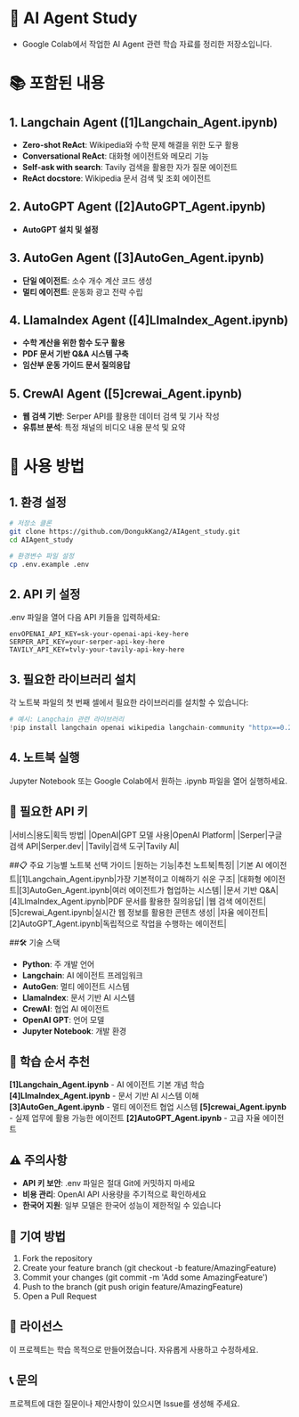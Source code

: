 # 🤖 AI Agent Study
- Google Colab에서 작업한 AI Agent 관련 학습 자료를 정리한 저장소입니다.

# 📚 포함된 내용
## 1. Langchain Agent ([1]Langchain_Agent.ipynb)

- **Zero-shot ReAct**: Wikipedia와 수학 문제 해결을 위한 도구 활용
- **Conversational ReAct**: 대화형 에이전트와 메모리 기능
- **Self-ask with search**: Tavily 검색을 활용한 자가 질문 에이전트
- **ReAct docstore**: Wikipedia 문서 검색 및 조회 에이전트

## 2. AutoGPT Agent ([2]AutoGPT_Agent.ipynb)
- **AutoGPT 설치 및 설정**

## 3. AutoGen Agent ([3]AutoGen_Agent.ipynb)
- **단일 에이전트**: 소수 개수 계산 코드 생성
- **멀티 에이전트**: 운동화 광고 전략 수립

## 4. LlamaIndex Agent ([4]LlmaIndex_Agent.ipynb)
- **수학 계산을 위한 함수 도구 활용**
- **PDF 문서 기반 Q&A 시스템 구축**
- **임산부 운동 가이드 문서 질의응답**

## 5. CrewAI Agent ([5]crewai_Agent.ipynb)
- **웹 검색 기반**: Serper API를 활용한 데이터 검색 및 기사 작성
- **유튜브 분석**: 특정 채널의 비디오 내용 분석 및 요약

# 🚀 사용 방법
## 1. 환경 설정
```bash
# 저장소 클론
git clone https://github.com/DongukKang2/AIAgent_study.git
cd AIAgent_study

# 환경변수 파일 설정
cp .env.example .env
```
## 2. API 키 설정
.env 파일을 열어 다음 API 키들을 입력하세요:
``` env
envOPENAI_API_KEY=sk-your-openai-api-key-here
SERPER_API_KEY=your-serper-api-key-here
TAVILY_API_KEY=tvly-your-tavily-api-key-here
```
## 3. 필요한 라이브러리 설치
각 노트북 파일의 첫 번째 셀에서 필요한 라이브러리를 설치할 수 있습니다:
```python
# 예시: Langchain 관련 라이브러리
!pip install langchain openai wikipedia langchain-community "httpx==0.27.2"
```
## 4. 노트북 실행
Jupyter Notebook 또는 Google Colab에서 원하는 .ipynb 파일을 열어 실행하세요.
## 🔑 필요한 API 키
|서비스|용도|획득 방법|
|OpenAI|GPT 모델 사용|OpenAI Platform|
|Serper|구글 검색 API|Serper.dev|
|Tavily|검색 도구|Tavily AI|

##📋 주요 기능별 노트북 선택 가이드
|원하는 기능|추천 노트북|특징|
|기본 AI 에이전트|[1]Langchain_Agent.ipynb|가장 기본적이고 이해하기 쉬운 구조|
|대화형 에이전트|[3]AutoGen_Agent.ipynb|여러 에이전트가 협업하는 시스템|
|문서 기반 Q&A|[4]LlmaIndex_Agent.ipynb|PDF 문서를 활용한 질의응답|
|웹 검색 에이전트|[5]crewai_Agent.ipynb|실시간 웹 정보를 활용한 콘텐츠 생성|
|자율 에이전트|[2]AutoGPT_Agent.ipynb|독립적으로 작업을 수행하는 에이전트|

##🛠️ 기술 스택

- **Python**: 주 개발 언어
- **Langchain**: AI 에이전트 프레임워크
- **AutoGen**: 멀티 에이전트 시스템
- **LlamaIndex**: 문서 기반 AI 시스템
- **CrewAI**: 협업 AI 에이전트
- **OpenAI GPT**: 언어 모델
- **Jupyter Notebook**: 개발 환경

## 📖 학습 순서 추천

**[1]Langchain_Agent.ipynb** - AI 에이전트 기본 개념 학습
**[4]LlmaIndex_Agent.ipynb** - 문서 기반 AI 시스템 이해
**[3]AutoGen_Agent.ipynb** - 멀티 에이전트 협업 시스템
**[5]crewai_Agent.ipynb** - 실제 업무에 활용 가능한 에이전트
**[2]AutoGPT_Agent.ipynb** - 고급 자율 에이전트

## ⚠️ 주의사항

- **API 키 보안**: .env 파일은 절대 Git에 커밋하지 마세요
- **비용 관리**: OpenAI API 사용량을 주기적으로 확인하세요
- **한국어 지원**: 일부 모델은 한국어 성능이 제한적일 수 있습니다

## 🤝 기여 방법

1. Fork the repository
2. Create your feature branch (git checkout -b feature/AmazingFeature)
3. Commit your changes (git commit -m 'Add some AmazingFeature')
4. Push to the branch (git push origin feature/AmazingFeature)
5. Open a Pull Request


## 📄 라이선스
이 프로젝트는 학습 목적으로 만들어졌습니다. 자유롭게 사용하고 수정하세요.
## 📞 문의
프로젝트에 대한 질문이나 제안사항이 있으시면 Issue를 생성해 주세요.



